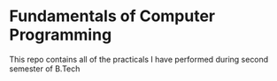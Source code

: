 # Fundamentals of Computer Programming

This repo contains all of the practicals I have performed during second semester of B.Tech
